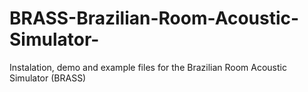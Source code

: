 # BRASS-Brazilian-Room-Acoustic-Simulator-
Instalation, demo and example files for the Brazilian Room Acoustic Simulator (BRASS)
